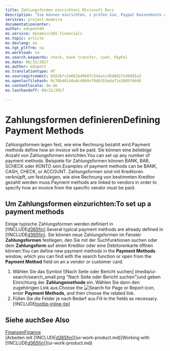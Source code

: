 ```yaml
---
title: Zahlungsformen einrichten| Microsoft Docs
Description: "Sie können einrichten, z prüfen Sie, Paypal Kassenkonto oder Banküberweisung, um festzulegen, wie eine Rechnung bezahlt wird."
services: project-madeira
documentationcenter: 
author: edupont04
ms.service: dynamics365-financials
ms.topic: article
ms.devlang: na
ms.tgt_pltfrm: na
ms.workload: na
ms.search.keywords: check, bank transfer, cash, PayPal
ms.date: 06/15/2017
ms.author: edupont
ms.translationtype: HT
ms.sourcegitcommit: 81636fc2e661bd9b07c54da1cd5d0d27e30d01a2
ms.openlocfilehash: 0c76b481d4a4c49b9cf0db353edaf1e2885fd4d6
ms.contentlocale: de-de
ms.lasthandoff: 09/22/2017

---
```

# <a name="defining-payment-methods"></a><span data-ttu-id="39a0c-103">Zahlungsformen definieren</span><span class="sxs-lookup"><span data-stu-id="39a0c-103">Defining Payment Methods</span></span>
<span data-ttu-id="39a0c-104">Zahlungsformen legen fest, wie eine Rechnung bezahlt wird.</span><span class="sxs-lookup"><span data-stu-id="39a0c-104">Payment methods define how an invoice will be paid.</span></span> <span data-ttu-id="39a0c-105">Sie können eine beliebige Anzahl von Zahlungsformen einrichten.</span><span class="sxs-lookup"><span data-stu-id="39a0c-105">You can set up any number of payment methods.</span></span> <span data-ttu-id="39a0c-106">Beispiele für Zahlungsformen können BANK, BAR, SCHECK oder KONTO sein.</span><span class="sxs-lookup"><span data-stu-id="39a0c-106">Examples of payment methods can be BANK, CASH, CHECK, or ACCOUNT.</span></span>
<span data-ttu-id="39a0c-107">Zahlungsformen sind mit Kreditoren verknüpft, um festzulegen, wie eine Rechnung von bestimmten Kreditor gezahlt werden muss.</span><span class="sxs-lookup"><span data-stu-id="39a0c-107">Payment methods are linked to vendors in order to specify how an invoice from the specific vendor must be paid.</span></span>

## <a name="to-set-up-a-payment-methods"></a><span data-ttu-id="39a0c-108">Um Zahlungsformen einzurichten:</span><span class="sxs-lookup"><span data-stu-id="39a0c-108">To set up a payment methods</span></span>
<span data-ttu-id="39a0c-109">Einige typische Zahlungsformen werden definiert in [!INCLUDE[d365fin](includes/d365fin_md.md)].</span><span class="sxs-lookup"><span data-stu-id="39a0c-109">Several typical payment methods are already defined in [!INCLUDE[d365fin](includes/d365fin_md.md)].</span></span> <span data-ttu-id="39a0c-110">Sie können neue Zahlungsformen im Fenster **Zahlungsformen** festlegen, den Sie mit der Suchfunktionen suchen oder dem **Zahlungsform** auf einen Kreditor oder eine Debitorenkarte öffnen können.</span><span class="sxs-lookup"><span data-stu-id="39a0c-110">You can define new payment methods in the **Payment Methods** window, which you can find with the search function or open from the **Payment Method** field on an a vendor or customer card.</span></span>
1. <span data-ttu-id="39a0c-111">Wählen Sie das Symbol ![Nach Seite oder Bericht suchen] (media/ui-search/search_small.png "Nach Seite oder Bericht suchen")und geben Einrichtung der **Zahlungsmethode** ein. Wählen Sie dann den zugehörigen Link aus.</span><span class="sxs-lookup"><span data-stu-id="39a0c-111">Choose the ![Search for Page or Report](media/ui-search/search_small.png "Search for Page or Report icon") icon, enter **Payment Methods**, and then choose the related link.</span></span>
2. <span data-ttu-id="39a0c-112">Füllen Sie die Felder je nach Bedarf aus.</span><span class="sxs-lookup"><span data-stu-id="39a0c-112">Fill in the fields as necessary.</span></span> [!INCLUDE[tooltip-inline-tip](includes/tooltip-inline-tip_md.md)]

## <a name="see-also"></a><span data-ttu-id="39a0c-113">Siehe auch</span><span class="sxs-lookup"><span data-stu-id="39a0c-113">See Also</span></span>
[<span data-ttu-id="39a0c-114">Finanzen</span><span class="sxs-lookup"><span data-stu-id="39a0c-114">Finance</span></span>](finance.md)  
<span data-ttu-id="39a0c-115">[Arbeiten mit [!INCLUDE[d365fin](includes/d365fin_md.md)]](ui-work-product.md)</span><span class="sxs-lookup"><span data-stu-id="39a0c-115">[Working with [!INCLUDE[d365fin](includes/d365fin_md.md)]](ui-work-product.md)</span></span>  

